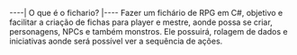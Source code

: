 ----| O que é o fichario? |----
Fazer um fichário de RPG em C#, objetivo e facilitar a criação de fichas para player e mestre, aonde possa se criar, personagens, NPCs e também monstros. Ele possuirá, rolagem de dados e iniciativas aonde será possível ver a sequência de ações.

